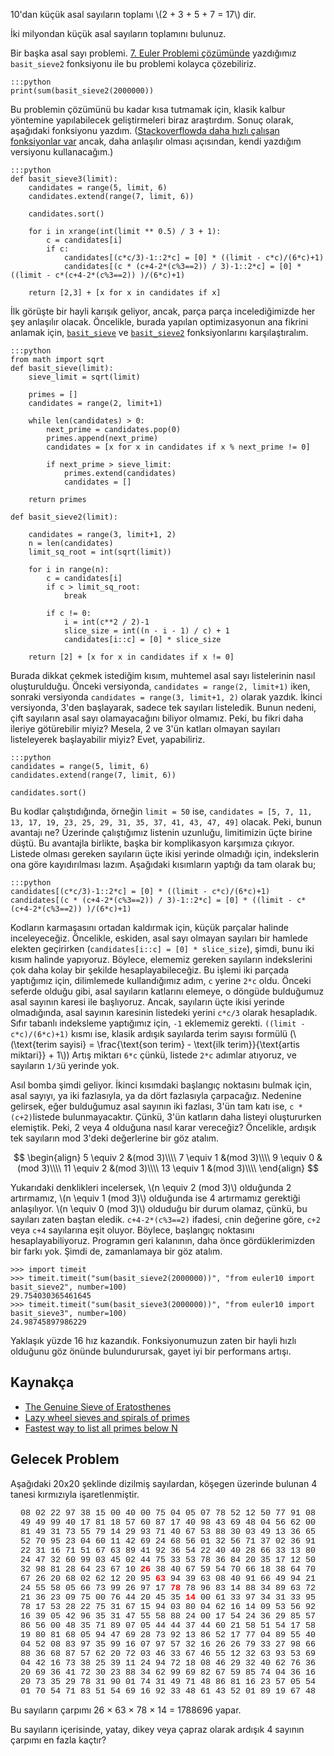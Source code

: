 <!--
.. date: 2018/08/20 00:57:00
.. slug: euler-10
.. title: (Euler 10) Asal Sayılar Toplamı
.. description: 2 milyondan küçük asal sayıları toplayacağız
.. tags: mathjax
-->

10'dan küçük asal sayıların toplamı \\(2 + 3 + 5 + 7 = 17\\) dir.

İki milyondan küçük asal sayıların toplamını bulunuz. <!-- TEASER_END -->

Bir başka asal sayı problemi. [7. Euler Problemi çözümünde](/euler/euler-7.html) yazdığımız `basit_sieve2` fonksiyonu ile bu problemi
kolayca çözebiliriz.

    :::python
    print(sum(basit_sieve2(2000000))
    
Bu problemin çözümünü bu kadar kısa tutmamak için, klasik kalbur yöntemine yapılabilecek geliştirmeleri biraz araştırdım. Sonuç olarak, aşağıdaki
fonksiyonu yazdım. ([Stackoverflowda daha hızlı çalışan fonksiyonlar var](https://stackoverflow.com/a/3035188/886669) ancak, daha anlaşılır olması
açısından, kendi yazdığım versiyonu kullanacağım.)

    :::python
    def basit_sieve3(limit):
        candidates = range(5, limit, 6)
        candidates.extend(range(7, limit, 6))
        
        candidates.sort()
        
        for i in xrange(int(limit ** 0.5) / 3 + 1):
            c = candidates[i]
            if c:
                candidates[(c*c/3)-1::2*c] = [0] * ((limit - c*c)/(6*c)+1)
                candidates[(c * (c+4-2*(c%3==2)) / 3)-1::2*c] = [0] * ((limit - c*(c+4-2*(c%3==2)) )/(6*c)+1)
                    
        return [2,3] + [x for x in candidates if x]
        
İlk görüşte bir hayli karışık geliyor, ancak, parça parça incelediğimizde her şey anlaşılır olacak. Öncelikle, burada yapılan optimizasyonun
ana fikrini anlamak için, [`basit_sieve`](/euler/euler-3.html) ve [`basit_sieve2`](/euler/euler-7) fonksiyonlarını karşılaştıralım.

    :::python
    from math import sqrt
    def basit_sieve(limit):
        sieve_limit = sqrt(limit)

        primes = []
        candidates = range(2, limit+1)

        while len(candidates) > 0:
            next_prime = candidates.pop(0)
            primes.append(next_prime)
            candidates = [x for x in candidates if x % next_prime != 0]

            if next_prime > sieve_limit:
                primes.extend(candidates)
                candidates = []

        return primes
        
    def basit_sieve2(limit):

        candidates = range(3, limit+1, 2)
        n = len(candidates)
        limit_sq_root = int(sqrt(limit))

        for i in range(n):
            c = candidates[i]
            if c > limit_sq_root:
                break

            if c != 0:
                i = int(c**2 / 2)-1
                slice_size = int((n - i - 1) / c) + 1
                candidates[i::c] = [0] * slice_size

        return [2] + [x for x in candidates if x != 0]
        
Burada dikkat çekmek istediğim kısım, muhtemel asal sayı listelerinin nasıl oluşturulduğu. Önceki versiyonda, `candidates = range(2, limit+1)` iken,
sonraki versiyonda `candidates = range(3, limit+1, 2)` olarak yazdık. İkinci versiyonda, 3'den başlayarak, sadece tek sayıları listeledik. Bunun
nedeni, çift sayıların asal sayı olamayacağını biliyor olmamız. Peki, bu fikri daha ileriye götürebilir miyiz? Mesela, 2 ve 3'ün katları olmayan
sayıları listeleyerek başlayabilir miyiz? Evet, yapabiliriz. 

    :::python
    candidates = range(5, limit, 6)
    candidates.extend(range(7, limit, 6))
    
    candidates.sort()
    
    
Bu kodlar çalıştıdığında, örneğin `limit = 50` ise, `candidates = [5, 7, 11, 13, 17, 19, 23, 25, 29, 31, 35, 37, 41, 43, 47, 49]` olacak. Peki, bunun
avantajı ne? Üzerinde çalıştığımız listenin uzunluğu, limitimizin üçte birine düştü. Bu avantajla birlikte, başka bir komplikasyon karşımıza çıkıyor.
Listede olması gereken sayıların üçte ikisi yerinde olmadığı için, indekslerin ona göre kayıdırılması lazım. Aşağıdaki kısımların yaptığı da tam olarak bu;

    :::python
    candidates[(c*c/3)-1::2*c] = [0] * ((limit - c*c)/(6*c)+1)
    candidates[(c * (c+4-2*(c%3==2)) / 3)-1::2*c] = [0] * ((limit - c*(c+4-2*(c%3==2)) )/(6*c)+1)
    
Kodların karmaşasını ortadan kaldırmak için, küçük parçalar halinde inceleyeceğiz. Öncelikle, eskiden, asal sayı olmayan sayıları bir hamlede
elekten geçirirken (`candidates[i::c] = [0] * slice_size`), şimdi, bunu iki kısım halinde yapıyoruz. Böylece, elememiz gereken sayıların indekslerini
çok daha kolay bir şekilde hesaplayabileceğiz. Bu işlemi iki parçada yaptığımız için, dilimlemede kullandığımız adım, `c` yerine `2*c` oldu. Önceki
seferde olduğu gibi, asal sayıların katlarını elemeye, o döngüde bulduğumuz asal sayının karesi ile başlıyoruz. Ancak, sayıların üçte ikisi yerinde
olmadığında, asal sayının karesinin listedeki yerini `c*c/3` olarak hesapladık. Sıfır tabanlı indeksleme yaptığımız için, `-1` eklememiz
gerekti. `((limit - c*c)/(6*c)+1)` kısmı ise, klasik ardışık sayılarda terim sayısı formülü (\\(\text{terim sayisi} = \frac{\text{son terim} - \text{ilk terim}}{\text{artis miktari}} + 1\\))
Artış miktarı `6*c` çünkü, listede `2*c` adımlar atıyoruz, ve sayıların `1/3`ü yerinde yok.

Asıl bomba şimdi geliyor. İkinci kısımdaki başlangıç noktasını bulmak için, asal sayıyı, ya iki fazlasıyla, ya da dört fazlasıyla çarpacağız. Nedenine gelirsek,
eğer bulduğumuz asal sayının iki fazlası, 3'ün tam katı ise, `c * (c+2)`listede bulunmayacaktır. Çünkü, 3'ün katların daha listeyi oluştururken elemiştik. Peki, 2 veya 4 olduğuna
nasıl karar vereceğiz? Öncelikle, ardışık tek sayıların mod 3'deki değerlerine bir göz atalım. 

$$
\begin{align}
5 \equiv 2 &(mod 3)\\\\
7 \equiv 1 &(mod 3)\\\\
9 \equiv 0 &(mod 3)\\\\
11 \equiv 2 &(mod 3)\\\\
13 \equiv 1 &(mod 3)\\\\
\end{align}
$$

Yukarıdaki denklikleri incelersek, \\(n \equiv 2 (mod 3)\\) olduğunda 2 artırmamız, \\(n \equiv 1 (mod 3)\\) olduğunda ise 4 artırmamız gerektiği
anlaşılıyor. \\(n \equiv 0 (mod 3)\\) olduduğu bir durum olamaz, çünkü, bu sayıları zaten baştan eledik. `c+4-2*(c%3==2)` ifadesi, `c`nin değerine
göre, `c+2` veya `c+4` sayılarına eşit oluyor. Böylece, başlangıç noktasını hesaplayabiliyoruz. Programın geri kalanının, daha önce gördüklerimizden
bir farkı yok. Şimdi de, zamanlamaya bir göz atalım.

    >>> import timeit
    >>> timeit.timeit("sum(basit_sieve2(2000000))", "from euler10 import basit_sieve2", number=100)
    29.754030365461645
    >>> timeit.timeit("sum(basit_sieve3(2000000))", "from euler10 import basit_sieve3", number=100)
    24.98745897986229
    
Yaklaşık yüzde 16 hız kazandık. Fonksiyonumuzun zaten bir hayli hızlı olduğunu göz önünde bulundurursak, gayet iyi bir performans artışı.

## Kaynakça

 - [The Genuine Sieve of Eratosthenes](https://www.cs.hmc.edu/~oneill/papers/Sieve-JFP.pdf)
 - [Lazy wheel sieves and spirals of primes](http://eprints.whiterose.ac.uk/3784/1/runcimanc1.pdf)
 - [Fastest way to list all primes below N](https://stackoverflow.com/a/3035188/886669)
 
## Gelecek Problem

Aşağıdaki 20x20 şeklinde dizilmiş sayılardan, köşegen üzerinde bulunan 4 tanesi kırmızıyla işaretlenmiştir.

<p style="font-family:'courier new';text-align:center;font-size:10pt;">
08 02 22 97 38 15 00 40 00 75 04 05 07 78 52 12 50 77 91 08<br>
49 49 99 40 17 81 18 57 60 87 17 40 98 43 69 48 04 56 62 00<br>
81 49 31 73 55 79 14 29 93 71 40 67 53 88 30 03 49 13 36 65<br>
52 70 95 23 04 60 11 42 69 24 68 56 01 32 56 71 37 02 36 91<br>
22 31 16 71 51 67 63 89 41 92 36 54 22 40 40 28 66 33 13 80<br>
24 47 32 60 99 03 45 02 44 75 33 53 78 36 84 20 35 17 12 50<br>
32 98 81 28 64 23 67 10 <span style="color:#ff0000;"><b>26</b></span> 38 40 67 59 54 70 66 18 38 64 70<br>
67 26 20 68 02 62 12 20 95 <span style="color:#ff0000;"><b>63</b></span> 94 39 63 08 40 91 66 49 94 21<br>
24 55 58 05 66 73 99 26 97 17 <span style="color:#ff0000;"><b>78</b></span> 78 96 83 14 88 34 89 63 72<br>
21 36 23 09 75 00 76 44 20 45 35 <span style="color:#ff0000;"><b>14</b></span> 00 61 33 97 34 31 33 95<br>
78 17 53 28 22 75 31 67 15 94 03 80 04 62 16 14 09 53 56 92<br>
16 39 05 42 96 35 31 47 55 58 88 24 00 17 54 24 36 29 85 57<br>
86 56 00 48 35 71 89 07 05 44 44 37 44 60 21 58 51 54 17 58<br>
19 80 81 68 05 94 47 69 28 73 92 13 86 52 17 77 04 89 55 40<br>
04 52 08 83 97 35 99 16 07 97 57 32 16 26 26 79 33 27 98 66<br>
88 36 68 87 57 62 20 72 03 46 33 67 46 55 12 32 63 93 53 69<br>
04 42 16 73 38 25 39 11 24 94 72 18 08 46 29 32 40 62 76 36<br>
20 69 36 41 72 30 23 88 34 62 99 69 82 67 59 85 74 04 36 16<br>
20 73 35 29 78 31 90 01 74 31 49 71 48 86 81 16 23 57 05 54<br>
01 70 54 71 83 51 54 69 16 92 33 48 61 43 52 01 89 19 67 48<br></p>

Bu sayıların çarpımı 26 × 63 × 78 × 14 = 1788696 yapar.

Bu sayıların içerisinde, yatay, dikey veya çapraz olarak ardışık
4 sayının çarpımı en fazla kaçtır?